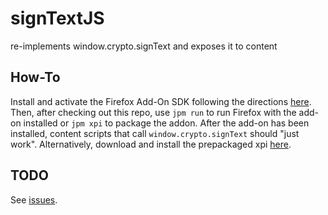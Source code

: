 signTextJS
==========

re-implements window.crypto.signText and exposes it to content

How-To
------
Install and activate the Firefox Add-On SDK following the directions
[here](https://developer.mozilla.org/en-US/Add-ons/SDK/Tutorials/Installation).
Then, after checking out this repo, use `jpm run` to run Firefox with the
add-on installed or `jpm xpi` to package the addon. After the add-on has been
installed, content scripts that call `window.crypto.signText` should "just
work".
Alternatively, download and install the prepackaged xpi [here](signtextjs.xpi).

TODO
----
See [issues](https://github.com/mozkeeler/signTextJS/issues).

